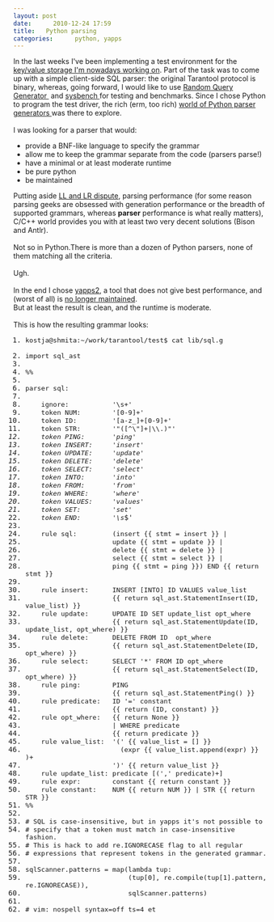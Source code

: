 ```yaml
---
layout: post
date:      2010-12-24 17:59
title:   Python parsing
categories:      python, yapps
---
```


In the last weeks I've been implementing a test environment for the <a href="http://launchpad.net/tarantool">key/value storage I'm nowadays working on</a>. Part of the task was to come up with a simple client-side SQL parser: the original Tarantool protocol is binary, whereas, going forward, I would like to use <a href="https://launchpad.net/randgen">Random Query Generator&nbsp;</a> and <a href="http://sysbench.sourceforge.net/">sysbench </a>for testing and benchmarks. Since I chose Python to program the test driver, the rich (erm, too rich) <a href="http://nedbatchelder.com/text/python-parsers.html">world of Python parser generators </a>was there to explore. <br /><br />I was looking for a parser that would:<ul><li>provide a BNF-like language to specify the grammar</li><li>allow me to keep the grammar separate from the code (parsers parse!)</li><li>have a minimal or at least moderate runtime</li><li>be pure python</li><li>be maintained</li></ul><lj-cut>Putting aside <a href="compilers.iecc.com/comparch/article/92-05-059">LL and LR dispute</a>, parsing performance (for some reason parsing geeks are obsessed with generation performance or the breadth of supported grammars, whereas <strong>parser</strong> performance is what really matters), C/C++ world provides you with at least two very decent solutions (Bison and Antlr). <br /><br />Not so in Python.There is more than a dozen of Python parsers, none of them matching all the criteria.<br /><br />Ugh. <br /><br />In the end I chose <a href="http://theory.stanford.edu/~amitp/yapps/">yapps2</a>, a tool that does not give best performance, and (worst of all) is <a href="http://mbreen.com/yapps2.html">no longer maintained</a>.<br />But at least the result is clean, and the runtime is moderate.<br /><br />This is how the resulting grammar looks:<br /> <div class="python" style="font-family: monospace;"><ol><li class="li1"><div class="de1"><span style="font-size: medium;">kostja@shmita:~/work/tarantool/<span class="kw3">test</span>$ cat lib/sql.<span class="me1">g</span> &nbsp; &nbsp; &nbsp; &nbsp; &nbsp; &nbsp; &nbsp; &nbsp; &nbsp; &nbsp; </span></div></li> <li class="li2"><div class="de2"><span style="font-size: medium;"><span class="kw1">import</span> sql_ast</span></div></li> <li class="li1"><div class="de1"><span style="font-size: medium;">&nbsp;</span></div></li> <li class="li2"><div class="de2"><span style="font-size: medium;"><span class="sy0">%%</span></span></div></li> <li class="li1"><div class="de1"><span style="font-size: medium;">&nbsp;</span></div></li> <li class="li2"><div class="de2"><span style="font-size: medium;"><span class="kw3">parser</span> sql:</span></div></li> <li class="li1"><div class="de1"><span style="font-size: medium;">&nbsp;</span></div></li> <li class="li2"><div class="de2"><span style="font-size: medium;">&nbsp; &nbsp; ignore: &nbsp; &nbsp; &nbsp; &nbsp; &nbsp; <span class="st0">'<span class="es0">\\</span>s+'</span></span></div></li> <li class="li1"><div class="de1"><span style="font-size: medium;">&nbsp; &nbsp; <span class="kw3">token</span> NUM: &nbsp; &nbsp; &nbsp; &nbsp;<span class="st0">'[0-9]+'</span></span></div></li> <li class="li2"><div class="de2"><span style="font-size: medium;">&nbsp; &nbsp; <span class="kw3">token</span> ID: &nbsp; &nbsp; &nbsp; &nbsp; <span class="st0">'[a-z_]+[0-9]+'</span> </span></div></li> <li class="li1"><div class="de1"><span style="font-size: medium;">&nbsp; &nbsp; <span class="kw3">token</span> STR: &nbsp; &nbsp; &nbsp; &nbsp;<span class="st0">'&quot;([^<span class="es0">\\</span>&quot;]+|<span class="es0">\\</span><span class="es0">\\</span>.)*&quot;'</span></span></div></li> <li class="li2"><div class="de2"><span style="font-size: medium;">&nbsp; &nbsp; <span class="kw3">token</span> PING: &nbsp; &nbsp; &nbsp; <span class="st0">'ping'</span></span></div></li> <li class="li1"><div class="de1"><span style="font-size: medium;">&nbsp; &nbsp; <span class="kw3">token</span> INSERT: &nbsp; &nbsp; <span class="st0">'insert'</span></span></div></li> <li class="li2"><div class="de2"><span style="font-size: medium;">&nbsp; &nbsp; <span class="kw3">token</span> UPDATE: &nbsp; &nbsp; <span class="st0">'update'</span></span></div></li> <li class="li1"><div class="de1"><span style="font-size: medium;">&nbsp; &nbsp; <span class="kw3">token</span> DELETE: &nbsp; &nbsp; <span class="st0">'delete'</span></span></div></li> <li class="li2"><div class="de2"><span style="font-size: medium;">&nbsp; &nbsp; <span class="kw3">token</span> SELECT: &nbsp; &nbsp; <span class="st0">'select'</span></span></div></li> <li class="li1"><div class="de1"><span style="font-size: medium;">&nbsp; &nbsp; <span class="kw3">token</span> INTO: &nbsp; &nbsp; &nbsp; <span class="st0">'into'</span></span></div></li> <li class="li2"><div class="de2"><span style="font-size: medium;">&nbsp; &nbsp; <span class="kw3">token</span> FROM: &nbsp; &nbsp; &nbsp; <span class="st0">'from'</span></span></div></li> <li class="li1"><div class="de1"><span style="font-size: medium;">&nbsp; &nbsp; <span class="kw3">token</span> WHERE: &nbsp; &nbsp; &nbsp;<span class="st0">'where'</span></span></div></li> <li class="li2"><div class="de2"><span style="font-size: medium;">&nbsp; &nbsp; <span class="kw3">token</span> VALUES: &nbsp; &nbsp; <span class="st0">'values'</span></span></div></li> <li class="li1"><div class="de1"><span style="font-size: medium;">&nbsp; &nbsp; <span class="kw3">token</span> SET: &nbsp; &nbsp; &nbsp; &nbsp;<span class="st0">'set'</span></span></div></li> <li class="li2"><div class="de2"><span style="font-size: medium;">&nbsp; &nbsp; <span class="kw3">token</span> END: &nbsp; &nbsp; &nbsp; &nbsp;<span class="st0">'<span class="es0">\\</span>s*$'</span></span></div></li> <li class="li1"><div class="de1"><span style="font-size: medium;">&nbsp;</span></div></li> <li class="li2"><div class="de2"><span style="font-size: medium;">&nbsp; &nbsp; rule sql: &nbsp; &nbsp; &nbsp; &nbsp; <span class="br0">(</span>insert <span class="br0">{</span><span class="br0">{</span> stmt = insert <span class="br0">}</span><span class="br0">}</span> |</span></div></li> <li class="li1"><div class="de1"><span style="font-size: medium;">&nbsp; &nbsp; &nbsp; &nbsp; &nbsp; &nbsp; &nbsp; &nbsp; &nbsp; &nbsp; &nbsp; update <span class="br0">{</span><span class="br0">{</span> stmt = update <span class="br0">}</span><span class="br0">}</span> |</span></div></li> <li class="li2"><div class="de2"><span style="font-size: medium;">&nbsp; &nbsp; &nbsp; &nbsp; &nbsp; &nbsp; &nbsp; &nbsp; &nbsp; &nbsp; &nbsp; delete <span class="br0">{</span><span class="br0">{</span> stmt = delete <span class="br0">}</span><span class="br0">}</span> |</span></div></li> <li class="li1"><div class="de1"><span style="font-size: medium;">&nbsp; &nbsp; &nbsp; &nbsp; &nbsp; &nbsp; &nbsp; &nbsp; &nbsp; &nbsp; &nbsp; <span class="kw3">select</span> <span class="br0">{</span><span class="br0">{</span> stmt = <span class="kw3">select</span> <span class="br0">}</span><span class="br0">}</span> |</span></div></li> <li class="li2"><div class="de2"><span style="font-size: medium;">&nbsp; &nbsp; &nbsp; &nbsp; &nbsp; &nbsp; &nbsp; &nbsp; &nbsp; &nbsp; &nbsp; ping <span class="br0">{</span><span class="br0">{</span> stmt = ping <span class="br0">}</span><span class="br0">}</span><span class="br0">)</span> END <span class="br0">{</span><span class="br0">{</span> <span class="kw1">return</span> stmt <span class="br0">}</span><span class="br0">}</span></span></div></li> <li class="li1"><div class="de1"><span style="font-size: medium;">&nbsp; &nbsp; &nbsp; &nbsp; &nbsp; &nbsp; &nbsp; &nbsp; &nbsp; &nbsp; &nbsp; </span></div></li> <li class="li2"><div class="de2"><span style="font-size: medium;">&nbsp; &nbsp; rule insert: &nbsp; &nbsp; &nbsp;INSERT <span class="br0">[</span>INTO<span class="br0">]</span> ID VALUES value_list</span></div></li> <li class="li1"><div class="de1"><span style="font-size: medium;">&nbsp; &nbsp; &nbsp; &nbsp; &nbsp; &nbsp; &nbsp; &nbsp; &nbsp; &nbsp; &nbsp; <span class="br0">{</span><span class="br0">{</span> <span class="kw1">return</span> sql_ast.<span class="me1">StatementInsert</span><span class="br0">(</span>ID, value_list<span class="br0">)</span> <span class="br0">}</span><span class="br0">}</span></span></div></li> <li class="li2"><div class="de2"><span style="font-size: medium;">&nbsp; &nbsp; rule update: &nbsp; &nbsp; &nbsp;UPDATE ID SET update_list opt_where </span></div></li> <li class="li1"><div class="de1"><span style="font-size: medium;">&nbsp; &nbsp; &nbsp; &nbsp; &nbsp; &nbsp; &nbsp; &nbsp; &nbsp; &nbsp; &nbsp; <span class="br0">{</span><span class="br0">{</span> <span class="kw1">return</span> sql_ast.<span class="me1">StatementUpdate</span><span class="br0">(</span>ID, update_list, opt_where<span class="br0">)</span> <span class="br0">}</span><span class="br0">}</span></span></div></li> <li class="li2"><div class="de2"><span style="font-size: medium;">&nbsp; &nbsp; rule delete: &nbsp; &nbsp; &nbsp;DELETE FROM ID &nbsp;opt_where</span></div></li> <li class="li1"><div class="de1"><span style="font-size: medium;">&nbsp; &nbsp; &nbsp; &nbsp; &nbsp; &nbsp; &nbsp; &nbsp; &nbsp; &nbsp; &nbsp; <span class="br0">{</span><span class="br0">{</span> <span class="kw1">return</span> sql_ast.<span class="me1">StatementDelete</span><span class="br0">(</span>ID, opt_where<span class="br0">)</span> <span class="br0">}</span><span class="br0">}</span></span></div></li> <li class="li2"><div class="de2"><span style="font-size: medium;">&nbsp; &nbsp; rule <span class="kw3">select</span>: &nbsp; &nbsp; &nbsp;SELECT <span class="st0">'<span class="es0">\*</span>'</span> FROM ID opt_where</span></div></li> <li class="li1"><div class="de1"><span style="font-size: medium;">&nbsp; &nbsp; &nbsp; &nbsp; &nbsp; &nbsp; &nbsp; &nbsp; &nbsp; &nbsp; &nbsp; <span class="br0">{</span><span class="br0">{</span> <span class="kw1">return</span> sql_ast.<span class="me1">StatementSelect</span><span class="br0">(</span>ID, opt_where<span class="br0">)</span> <span class="br0">}</span><span class="br0">}</span></span></div></li> <li class="li2"><div class="de2"><span style="font-size: medium;">&nbsp; &nbsp; rule ping: &nbsp; &nbsp; &nbsp; &nbsp;PING</span></div></li> <li class="li1"><div class="de1"><span style="font-size: medium;">&nbsp; &nbsp; &nbsp; &nbsp; &nbsp; &nbsp; &nbsp; &nbsp; &nbsp; &nbsp; &nbsp; <span class="br0">{</span><span class="br0">{</span> <span class="kw1">return</span> sql_ast.<span class="me1">StatementPing</span><span class="br0">(</span><span class="br0">)</span> <span class="br0">}</span><span class="br0">}</span></span></div></li> <li class="li2"><div class="de2"><span style="font-size: medium;">&nbsp; &nbsp; rule predicate: &nbsp; ID <span class="st0">'='</span> constant</span></div></li> <li class="li1"><div class="de1"><span style="font-size: medium;">&nbsp; &nbsp; &nbsp; &nbsp; &nbsp; &nbsp; &nbsp; &nbsp; &nbsp; &nbsp; &nbsp; <span class="br0">{</span><span class="br0">{</span> <span class="kw1">return</span> <span class="br0">(</span>ID, constant<span class="br0">)</span> <span class="br0">}</span><span class="br0">}</span></span></div></li> <li class="li2"><div class="de2"><span style="font-size: medium;">&nbsp; &nbsp; rule opt_where: &nbsp; <span class="br0">{</span><span class="br0">{</span> <span class="kw1">return</span> <span class="kw2">None</span> <span class="br0">}</span><span class="br0">}</span></span></div></li> <li class="li1"><div class="de1"><span style="font-size: medium;">&nbsp; &nbsp; &nbsp; &nbsp; &nbsp; &nbsp; &nbsp; &nbsp; &nbsp; &nbsp; &nbsp; | WHERE predicate</span></div></li> <li class="li2"><div class="de2"><span style="font-size: medium;">&nbsp; &nbsp; &nbsp; &nbsp; &nbsp; &nbsp; &nbsp; &nbsp; &nbsp; &nbsp; &nbsp; <span class="br0">{</span><span class="br0">{</span> <span class="kw1">return</span> predicate <span class="br0">}</span><span class="br0">}</span></span></div></li> <li class="li1"><div class="de1"><span style="font-size: medium;">&nbsp; &nbsp; rule value_list: &nbsp;<span class="st0">'<span class="es0">\(</span>'</span> <span class="br0">{</span><span class="br0">{</span> value_list = <span class="br0">[</span><span class="br0">]</span> <span class="br0">}</span><span class="br0">}</span></span></div></li> <li class="li2"><div class="de2"><span style="font-size: medium;">&nbsp; &nbsp; &nbsp; &nbsp; &nbsp; &nbsp; &nbsp; &nbsp; &nbsp; &nbsp; &nbsp; &nbsp; <span class="br0">(</span>expr <span class="br0">{</span><span class="br0">{</span> value_list.<span class="me1">append</span><span class="br0">(</span>expr<span class="br0">)</span> <span class="br0">}</span><span class="br0">}</span> <span class="br0">)</span>+</span></div></li> <li class="li1"><div class="de1"><span style="font-size: medium;">&nbsp; &nbsp; &nbsp; &nbsp; &nbsp; &nbsp; &nbsp; &nbsp; &nbsp; &nbsp; &nbsp; <span class="st0">'<span class="es0">\)</span>'</span> <span class="br0">{</span><span class="br0">{</span> <span class="kw1">return</span> value_list <span class="br0">}</span><span class="br0">}</span></span></div></li> <li class="li2"><div class="de2"><span style="font-size: medium;">&nbsp; &nbsp; rule update_list: predicate <span class="br0">[</span><span class="br0">(</span><span class="st0">','</span> predicate<span class="br0">)</span>+<span class="br0">]</span></span></div></li> <li class="li1"><div class="de1"><span style="font-size: medium;">&nbsp; &nbsp; rule expr: &nbsp; &nbsp; &nbsp; &nbsp;constant <span class="br0">{</span><span class="br0">{</span> <span class="kw1">return</span> constant <span class="br0">}</span><span class="br0">}</span></span></div></li> <li class="li2"><div class="de2"><span style="font-size: medium;">&nbsp; &nbsp; rule constant: &nbsp; &nbsp;NUM <span class="br0">{</span><span class="br0">{</span> <span class="kw1">return</span> NUM <span class="br0">}</span><span class="br0">}</span> | STR <span class="br0">{</span><span class="br0">{</span> <span class="kw1">return</span> STR <span class="br0">}</span><span class="br0">}</span></span></div></li> <li class="li1"><div class="de1"><span style="font-size: medium;"><span class="sy0">%%</span></span></div></li> <li class="li2"><div class="de2"><span style="font-size: medium;">&nbsp;</span></div></li> <li class="li1"><div class="de1"><span style="font-size: medium;"><span class="co1"># SQL is case-insensitive, but in yapps it's not possible to</span></span></div></li> <li class="li2"><div class="de2"><span style="font-size: medium;"><span class="co1"># specify that a token must match in case-insensitive fashion.</span></span></div></li> <li class="li1"><div class="de1"><span style="font-size: medium;"><span class="co1"># This is hack to add re.IGNORECASE flag to all regular</span></span></div></li> <li class="li2"><div class="de2"><span style="font-size: medium;"><span class="co1"># expressions that represent tokens in the generated grammar.</span></span></div></li> <li class="li1"><div class="de1"><span style="font-size: medium;">&nbsp;</span></div></li> <li class="li2"><div class="de2"><span style="font-size: medium;">sqlScanner.<span class="me1">patterns</span> = <span class="kw2">map</span><span class="br0">(</span><span class="kw1">lambda</span> tup:</span></div></li> <li class="li1"><div class="de1"><span style="font-size: medium;">&nbsp; &nbsp; &nbsp; &nbsp; &nbsp; &nbsp; &nbsp; &nbsp; &nbsp; &nbsp; &nbsp; &nbsp; &nbsp; <span class="br0">(</span>tup<span class="br0">[</span>0<span class="br0">]</span>, <span class="kw3">re</span>.<span class="kw2">compile</span><span class="br0">(</span>tup<span class="br0">[</span>1<span class="br0">]</span>.<span class="me1">pattern</span>, <span class="kw3">re</span>.<span class="me1">IGNORECASE</span><span class="br0">)</span><span class="br0">)</span>,</span></div></li> <li class="li2"><div class="de2"><span style="font-size: medium;">&nbsp; &nbsp; &nbsp; &nbsp; &nbsp; &nbsp; &nbsp; &nbsp; &nbsp; &nbsp; &nbsp; &nbsp; &nbsp; sqlScanner.<span class="me1">patterns</span><span class="br0">)</span></span></div></li> <li class="li1"><div class="de1"><span style="font-size: medium;">&nbsp;</span></div></li> <li class="li2"><div class="de2"><span style="font-size: medium;"><span class="co1"># vim: nospell syntax=off ts=4 et</span></span></div></li></ol></div></lj-cut>
